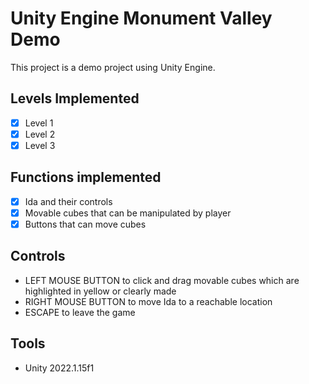 # Unity Engine Monument Valley Demo

This project is a demo project using Unity Engine.

## Levels Implemented
- [X] Level 1
- [X] Level 2
- [X] Level 3

## Functions implemented
- [X] Ida and their controls
- [X] Movable cubes that can be manipulated by player
- [X] Buttons that can move cubes

## Controls
- LEFT MOUSE BUTTON to click and drag movable cubes which are highlighted in yellow or clearly made
- RIGHT MOUSE BUTTON to move Ida to a reachable location
- ESCAPE to leave the game

## Tools
- Unity 2022.1.15f1
